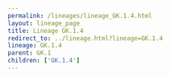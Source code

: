 ```yaml
---
permalink: /lineages/lineage_GK.1.4.html
layout: lineage_page
title: Lineage GK.1.4
redirect_to: ../lineage.html?lineage=GK.1.4
lineage: GK.1.4
parent: GK.1
children: ['GK.1.4']
---
```

